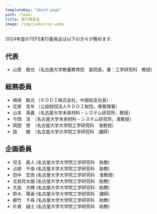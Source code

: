 ```yaml
---
templateKey: "about-page"
path: /team/
title: 実行委員会
image: /img/jumbotron.webp
---
```

2024年度のTEFS実行委員会は以下の方々が務めます．

## 代表
- 山里　敬也 （名古屋大学教養教育院　副院長，兼：工学研究科　教授）

## 総務委員
- 嶋﨑　敏光 （ＫＤＤＩ株式会社，中部総支社長）
- 花原　克年 （公益財団法人ＫＤＤＩ財団，専務理事）
- 山本　真義 （名古屋大学未来材料・システム研究所，教授）
- 今岡　淳　（名古屋大学未来材料・システム研究所，准教授）
- 岡田　啓　（名古屋大学大学院工学研究科　准教授）
- 路　　姍　（名古屋大学大学院工学研究科　講師）

## 企画委員
- 兒玉　直人 (名古屋大学大学院工学研究科　助教)
- 占部　千由 (名古屋大学大学院工学研究科　助教)
- 田中　宏彦 (名古屋大学大学院工学研究科　准教授)
- 北島将太朗 (名古屋大学大学院工学研究科　助教)
- 大島　大輝 (名古屋大学大学院工学研究科　助教)
- 鈴木　陽香 (名古屋大学大学院工学研究科　講師)
- 都竹　千尋 (名古屋大学大学院工学研究科　助教)
- 片倉　誠士 (名古屋大学大学院工学研究科　助教)


